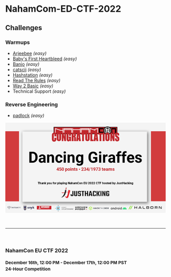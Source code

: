 # NahamCom-ED-CTF-2022

## Challenges

### Warmups

* [Arjeebee](challenges/arjeebee.md) <em>(easy)</em> 
* [Baby's First Heartbleed](challenges/Babys-first-heartbleed.md) <em>(easy)</em> 
* [Banjo](challenges/Banjo.md) <em>(easy)</em> 
* [catscii](challenges/catscii.md) <em>(easy)</em> 
* [Hashstation](challenges/Hashstation.md/) <em>(easy)</em> 
* [Read The Rules](challenges/ReadTheRules.md) <em>(easy)</em> 
* [Way 2 Basic](challenges/Way2Basic.md) <em>(easy)</em> 
* Technical Support <em>(easy)</em>

### Reverse Engineering

* [padlock](challenges/padlock.md) <em>(easy)</em>

![image](/images/NahamConCTF2022.png)

<br>
<hr>
<h3 class="text-center">
<br>
<p>NahamCon EU CTF 2022</p>
<p><small>December 16th, 12:00 PM - December 17th, 12:00 PM PST</small><br>
<small>24-Hour Competition</small></p>
<p><br><br></p>
</h3>